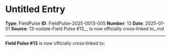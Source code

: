 # Untitled Entry

**Type**: FieldPulse
**ID**: FieldPulse-2025-0013-005
**Number**: 13
**Date**: 2025-01-01
**Source**: 13-nodate-Field Pulse #13__ is now officially cross‑linked to_.md

---

**Field Pulse #13** is now officially cross‑linked to: